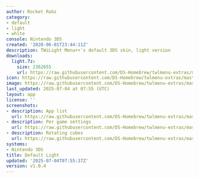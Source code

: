 ```yaml
---
author: Rocket Robz
category:
- default
- light
- white
console: Nintendo 3DS
created: '2020-06-01T23:44:11Z'
description: TWiLight Menu++'s default 3DS skin, light version
downloads:
  light.7z:
    size: 2362655
    url: https://raw.githubusercontent.com/DS-Homebrew/twlmenu-extras/master/_nds/TWiLightMenu/3dsmenu/themes/light.7z
icon: https://raw.githubusercontent.com/DS-Homebrew/twlmenu-extras/master/unistore/icons/3ds.png
image: https://raw.githubusercontent.com/DS-Homebrew/twlmenu-extras/master/unistore/icons/3ds.png
last_updated: 2025-07-04 at 07:55 (UTC)
layout: app
license: ''
screenshots:
- description: App list
  url: https://raw.githubusercontent.com/DS-Homebrew/twlmenu-extras/master/_nds/TWiLightMenu/3dsmenu/themes/meta/light/screenshots/app-list.png
- description: Per game settings
  url: https://raw.githubusercontent.com/DS-Homebrew/twlmenu-extras/master/_nds/TWiLightMenu/3dsmenu/themes/meta/light/screenshots/per-game-settings.png
- description: Rotating cubes
  url: https://raw.githubusercontent.com/DS-Homebrew/twlmenu-extras/master/_nds/TWiLightMenu/3dsmenu/themes/meta/light/screenshots/rotating-cubes.png
systems:
- Nintendo 3DS
title: Default Light
updated: '2025-07-04T07:55:37Z'
version: v1.0.4
---
```

